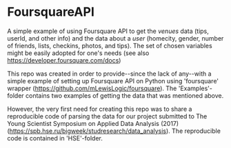 # FoursquareAPI
A simple example of using Foursquare API to get the *venues* data (tips, userId, and other info) and the data about a *user* (homecity, gender, number of friends, lists, checkins, photos, and tips). The set of chosen variables might be easily adopted for one's needs (see also https://developer.foursquare.com/docs)

This repo was created in order to provide--since the lack of any--with a simple example of setting up Foursquare API on Python using 'foursquare' wrapper (https://github.com/mLewisLogic/foursquare). The 'Examples'-folder contains two examples of getting the data that was mentioned above.

However, the very first need for creating this repo was to share a reproducible code of parsing the data for our project submitted to The Young Scientist Symposium on Applied Data Analysis (2017) (https://spb.hse.ru/bigweek/studresearch/data_analysis). The reproducible code is contained in 'HSE'-folder.
